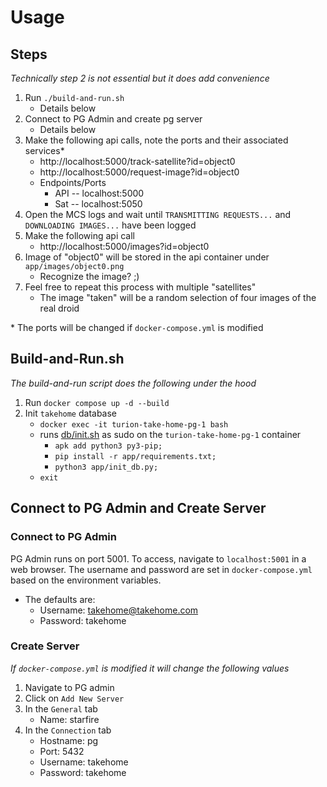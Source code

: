# Usage

## Steps

*Technically step 2 is not essential but it does add convenience*

1. Run `./build-and-run.sh`
    - Details below
1. Connect to PG Admin and create pg server
    - Details below
1. Make the following api calls, note the ports and their associated services*
    - http://localhost:5000/track-satellite?id=object0
    - http://localhost:5000/request-image?id=object0
    - Endpoints/Ports
      - API -- localhost:5000
      - Sat -- localhost:5050
1. Open the MCS logs and wait until `TRANSMITTING REQUESTS...` and `DOWNLOADING IMAGES...` have been logged
1. Make the following api call
    - http://localhost:5000/images?id=object0
1. Image of "object0" will be stored in the api container under `app/images/object0.png` 
    - Recognize the image? ;)
1. Feel free to repeat this process with multiple "satellites"
    - The image "taken" will be a random selection of four images of the real droid

\* The ports will be changed if `docker-compose.yml` is modified

## Build-and-Run.sh

*The build-and-run script does the following under the hood*  

1. Run `docker compose up -d --build`
2. Init `takehome` database
    - `docker exec -it turion-take-home-pg-1 bash`
    - runs [db/init.sh](../db/init.sh) as sudo on the `turion-take-home-pg-1` container
        - `apk add python3 py3-pip;`
        - `pip install -r app/requirements.txt;`
        - `python3 app/init_db.py;`
    - `exit`

## Connect to PG Admin and Create Server

### Connect to PG Admin

PG Admin runs on port 5001. To access, navigate to `localhost:5001` in a web browser. The username and password are set in `docker-compose.yml` based on the environment variables.  

- The defaults are:
    - Username: takehome@takehome.com
    - Password: takehome

### Create Server

*If `docker-compose.yml` is modified it will change the following values*

1. Navigate to PG admin
1. Click on `Add New Server`
1. In the `General` tab
    - Name: starfire
1. In the `Connection` tab
    - Hostname: pg
    - Port: 5432
    - Username: takehome
    - Password: takehome

